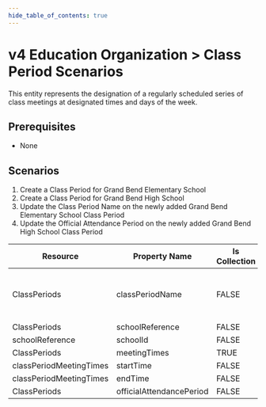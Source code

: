 ```yaml
---
hide_table_of_contents: true
---
```


# v4 Education Organization > Class Period Scenarios

This entity represents the designation of a regularly scheduled series of class
meetings at designated times and days of the week.

## Prerequisites

* None

## Scenarios

1. Create a Class Period for Grand Bend Elementary School
2. Create a Class Period for Grand Bend High School
3. Update the Class Period Name on the newly added Grand Bend Elementary School
   Class Period
4. Update the Official Attendance Period on the newly added Grand Bend High
   School Class Period

| Resource                | Property Name           | Is Collection | Data Type       | Required / Optional | Scenario 1: POST                               | Scenario 2: POST                               | Scenario 3: PUT                                      | Scenario 4: PUT                                |
| ----------------------- | ----------------------- | ------------- | --------------- | ------------------- | ---------------------------------------------- | ---------------------------------------------- | ---------------------------------------------------- | ---------------------------------------------- |
| ClassPeriods            | classPeriodName         | FALSE         | string          | REQUIRED            | ["Class Period 1" if possible \| system value] | ["Class Period 1" if possible \| system value] | ["Class Period **01**" if possible  \| system value] | ["Class Period 1" if possible \| system value] |
| ClassPeriods            | schoolReference         | FALSE         | schoolReference  | REQUIRED            |                                                |                                                |                                                      |                                                |
| schoolReference         | schoolId                | FALSE         | integer         | REQUIRED            | 255901107                                      | 255901001                                      | 255901107                                            | 255901001                                      |
| ClassPeriods            | meetingTimes            | TRUE          | Collection      | REQUIRED            |                                                |                                                |                                                      |                                                |
| classPeriodMeetingTimes | startTime               | FALSE         | string          | REQUIRED            |                                                | 8:15:00                                        |                                                      | **8:35:00**                                    |
| classPeriodMeetingTimes | endTime                 | FALSE         | string          | REQUIRED            |                                                | 9:25:00                                        |                                                      | 9:25:00                                        |
| ClassPeriods            | officialAttendancePeriod | FALSE         | boolean         | OPTIONAL            |                                                |                                                |                                                      |                                                |
